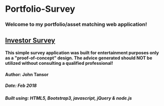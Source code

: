 # Portfolio-Survey

### Welcome to my portfolio/asset matching web application!

## [Investor Survey](https://friendly-invest-finder.herokuapp.com/)

#### This simple survey application was built for entertainment purposes only as a "proof-of-concept" design.  The advice generated should **NOT** be utilized without consulting a qualified professional!

#### Author: John Tansor
##### Date: Feb 2018
##### Built using: HTML5, Bootstrap3, javascript, jQuery & node.js


